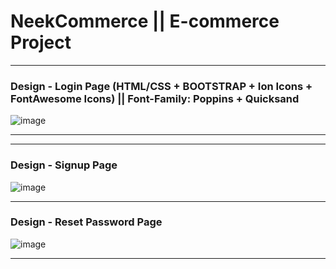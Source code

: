 # NeekCommerce || E-commerce Project 

---

### Design - Login Page (HTML/CSS + BOOTSTRAP + Ion Icons + FontAwesome Icons) || Font-Family: Poppins + Quicksand


![image](https://github.com/iamneek/bootdesign/assets/136208577/4500a29d-31e4-4a01-9bdf-3a444ed67d41)

---

---

### Design - Signup Page


![image](https://github.com/iamneek/bootdesign/assets/136208577/e17cac28-afb4-43f0-a6db-1fea25f82df8)

---

### Design - Reset Password Page


![image](https://github.com/iamneek/bootdesign/assets/136208577/3c58a889-8188-4a45-a3a8-63f2428c00eb)

---
